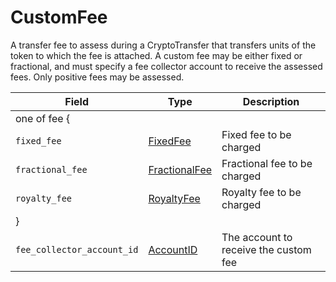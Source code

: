 # CustomFee

A transfer fee to assess during a CryptoTransfer that transfers units of the token to which the fee is attached. A custom fee may be either fixed or fractional, and must specify a fee collector account to receive the assessed fees. Only positive fees may be assessed.

| Field                      | Type                                                              | Description                           |
| -------------------------- | ----------------------------------------------------------------- | ------------------------------------- |
| one of fee {               |                                                                   |                                       |
| `fixed_fee`                | [FixedFee](fixedfee.md)                                           | Fixed fee to be charged               |
| `fractional_fee`           | [FractionalFee](fractionalfee.md)                                 | Fractional fee to be charged          |
| `royalty_fee`              | [RoyaltyFee](royaltyfee.md)                                       | Royalty fee to be charged             |
| }                          |                                                                   |                                       |
| `fee_collector_account_id` | [AccountID](../../../../docs/hedera-api/basic-types/accountid.md) | The account to receive the custom fee |

